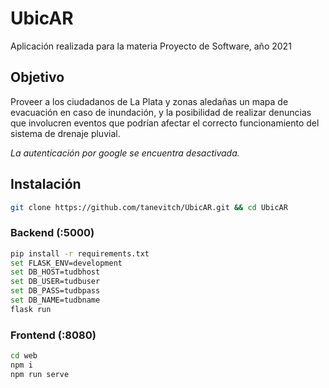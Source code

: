 # UbicAR

Aplicación realizada para la materia Proyecto de Software, año 2021

## Objetivo
Proveer a los ciudadanos de La Plata y zonas aledañas un mapa de evacuación en caso de inundación, y la posibilidad de realizar denuncias que involucren eventos que podrían afectar el correcto funcionamiento del sistema de drenaje pluvial.

_La autenticación por google se encuentra desactivada._

## Instalación 
```sh
git clone https://github.com/tanevitch/UbicAR.git && cd UbicAR
```

### Backend (:5000)
```sh
pip install -r requirements.txt
set FLASK_ENV=development
set DB_HOST=tudbhost
set DB_USER=tudbuser
set DB_PASS=tudbpass
set DB_NAME=tudbname
flask run
```

### Frontend (:8080)
```sh
cd web 
npm i
npm run serve
```
